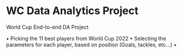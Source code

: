 # WC Data Analytics Project
 World Cup End-to-end DA Project

 • Picking the 11 best players from World Cup 2022
 • Selecting the parameters for each player, based on position (Goals, tackles, etc...)
 • 
